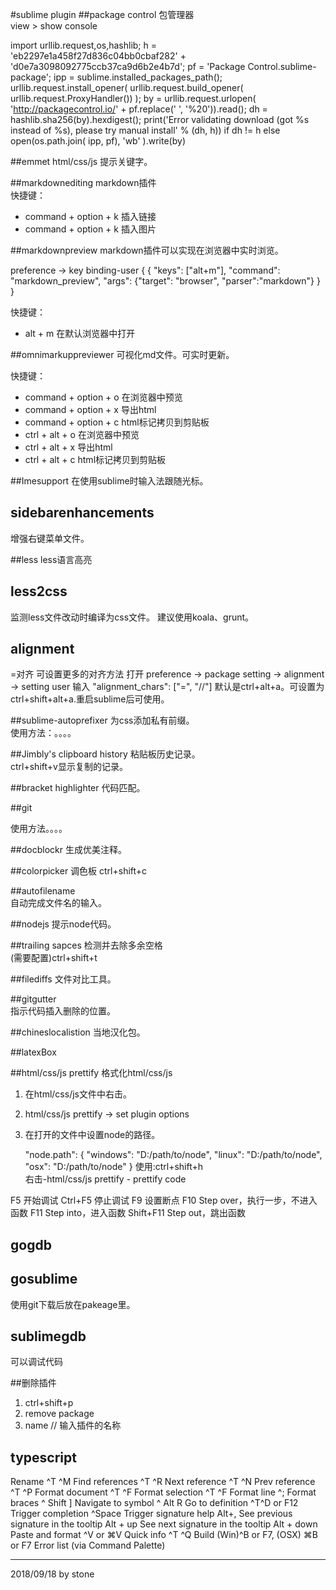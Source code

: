 #sublime plugin
##package control
包管理器  
view > show console  

import urllib.request,os,hashlib; h = 'eb2297e1a458f27d836c04bb0cbaf282' + 'd0e7a3098092775ccb37ca9d6b2e4b7d'; pf = 'Package Control.sublime-package'; ipp = sublime.installed_packages_path(); urllib.request.install_opener( urllib.request.build_opener( urllib.request.ProxyHandler()) ); by = urllib.request.urlopen( 'http://packagecontrol.io/' + pf.replace(' ', '%20')).read(); dh = hashlib.sha256(by).hexdigest(); print('Error validating download (got %s instead of %s), please try manual install' % (dh, h)) if dh != h else open(os.path.join( ipp, pf), 'wb' ).write(by)

##emmet
html/css/js 提示关键字。

##markdownediting
markdown插件  
快捷键： 

- command + option + k 插入链接
- command + option + k 插入图片

##markdownpreview
markdown插件可以实现在浏览器中实时浏览。  

preference -> key binding-user
{
  { "keys": ["alt+m"], "command": "markdown_preview", "args": {"target": "browser", "parser":"markdown"} }
}

快捷键： 

- alt + m 在默认浏览器中打开

##omnimarkuppreviewer
可视化md文件。可实时更新。  

快捷键：  

- command + option + o 在浏览器中预览  
- command + option + x 导出html
- command + option + c html标记拷贝到剪贴板
- ctrl + alt + o 在浏览器中预览  
- ctrl + alt + x 导出html
- ctrl + alt + c html标记拷贝到剪贴板

##Imesupport
在使用sublime时输入法跟随光标。

## sidebarenhancements
增强右键菜单文件。  

##less
less语言高亮  

## less2css
监测less文件改动时编译为css文件。
建议使用koala、grunt。

## alignment 
=对齐
可设置更多的对齐方法
打开 preference -> package setting -> alignment -> setting user
输入 "alignment_chars": ["=", "//"]
默认是ctrl+alt+a。可设置为ctrl+shift+alt+a.重启sublime后可使用。  

##sublime-autoprefixer
为css添加私有前缀。  
使用方法：。。。。  

##Jimbly's clipboard history
粘贴板历史记录。  
ctrl+shift+v显示复制的记录。  

##bracket highlighter
代码匹配。  

##git

使用方法。。。。

##docblockr
生成优美注释。  

##colorpicker
调色板
ctrl+shift+c

##autofilename  
自动完成文件名的输入。  

##nodejs
提示node代码。

##trailing sapces
检测并去除多余空格  
(需要配置)ctrl+shift+t

##filediffs
文件对比工具。  

##gitgutter  
指示代码插入删除的位置。  

##chineslocalistion
当地汉化包。  

##latexBox

##html/css/js prettify
格式化html/css/js  
1. 在html/css/js文件中右击。  
2. html/css/js prettify -> set plugin options  
3. 在打开的文件中设置node的路径。  

    "node.path": {
      "windows": "D:/path/to/node",
      "linux": "D:/path/to/node",
      "osx": "D:/path/to/node"
    }
使用:ctrl+shift+h  
右击-html/css/js prettify - prettify code

F5  开始调试
Ctrl+F5 停止调试
F9  设置断点
F10 Step over，执行一步，不进入函数
F11 Step into，进入函数
Shift+F11 Step out，跳出函数

## gogdb

## gosublime
使用git下载后放在pakeage里。

## sublimegdb
可以调试代码

##删除插件
1. ctrl+shift+p  
2. remove package  
3. name // 输入插件的名称  

## typescript
Rename	^T ^M
Find references	^T ^R
Next reference	^T ^N
Prev reference	^T ^P
Format document	^T ^F
Format selection	^T ^F
Format line	^;
Format braces	^ Shift ]
Navigate to symbol	^ Alt R
Go to definition	^T^D or F12
Trigger completion	^Space
Trigger signature help	Alt+,
See previous signature in the tooltip	Alt + up
See next signature in the tooltip	Alt + down
Paste and format	^V or ⌘V
Quick info	^T ^Q
Build	(Win)^B or F7, (OSX) ⌘B or F7
Error list	(via Command Palette)


---

2018/09/18 by stone